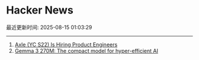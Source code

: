 # Hacker News

最近更新时间: 2025-08-15 01:03:29

--- 
1. [Axle (YC S22) Is Hiring Product Engineers](https://www.ycombinator.com/companies/axle/jobs/8wAy0QH-product-engineer) 
2. [Gemma 3 270M: The compact model for hyper-efficient AI](https://developers.googleblog.com/en/introducing-gemma-3-270m/) 
